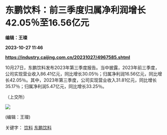 # 东鹏饮料：前三季度归属净利润增长42.05％至16.56亿元
**编辑：王璨**

**2023-10-27 11:46**

**https://industry.caijing.com.cn/20231027/4967585.shtml**

10月27日，东鹏饮料发布2023年第三季度报告。当中披露，2023年前三季度，公司实现营业收入86.41亿元，同比增长30.05％；归属净利润16.56亿元，同比增长42.05％。其中，2023年第三季度，公司实现营业收入31.81亿元，同比增长35.17％；归属净利润5.47亿元，同比增长33.25％。

（上交所）

![](https://tx1.cdn.caijing.com.cn/2014-03-27/114048455.jpg)

(编辑：王璨)

关键字： [饮料](https://app.caijing.com.cn/tags.php?tag=%E9%A5%AE%E6%96%99 "饮料") [东鹏饮料](https://app.caijing.com.cn/tags.php?tag=%E4%B8%9C%E9%B9%8F%E9%A5%AE%E6%96%99 "东鹏饮料")